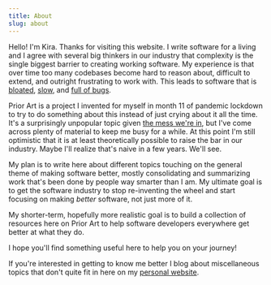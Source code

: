 ```yaml
---
title: About
slug: about
---
```


Hello! I'm Kira. Thanks for visiting this website. I write software for a living and I agree with several big thinkers in our industry that complexity is the single biggest barrier to creating working software. My experience is that over time too many codebases become hard to reason about, difficult to extend, and outright frustrating to work with. This leads to software that is [bloated](https://idlewords.com/talks/website_obesity.htm), [slow](https://tonsky.me/blog/disenchantment/), and [full of bugs](https://blog.dantup.com/2016/04/have-software-developers-given-up/).

Prior Art is a project I invented for myself in month 11 of pandemic lockdown to try to do something about this instead of just crying about it all the time. It's a surprisingly unpopular topic given [the mess we're in](https://www.youtube.com/watch?v=lKXe3HUG2l4), but I've come across plenty of material to keep me busy for a while. At this point I'm still optimistic that it is at least theoretically possible to raise the bar in our industry. Maybe I'll realize that's naive in a few years. We'll see.

My plan is to write here about different topics touching on the general theme of making software better, mostly consolidating and summarizing work that's been done by people way smarter than I am. My ultimate goal is to get the software industry to stop re-inventing the wheel and start focusing on making _better_ software, not just more of it.

My shorter-term, hopefully more realistic goal is to build a collection of resources here on Prior Art to help software developers everywhere get better at what they do.

I hope you'll find something useful here to help you on your journey!

If you're interested in getting to know me better I blog about miscellaneous topics that don't quite fit in here on my [personal website](https://kiramclean.com).
